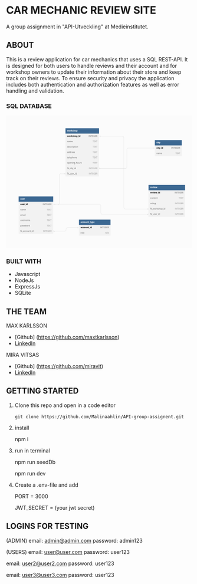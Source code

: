 # CAR MECHANIC REVIEW SITE

A group assignment in "API-Utveckling" at Medieinstitutet.

## ABOUT

This is a review application for car mechanics that uses a SQL REST-API. It is designed for both users to handle reviews and their account and for workshop owners to update their information about their store and keep track on their reviews. To ensure security and privacy the application includes both authentication and authorization features as well as error handling and validation.

### SQL DATABASE

![Database](./SQLDatabase.png)

### BUILT WITH

- Javascript
- NodeJs
- ExpressJs
- SQLite

## THE TEAM

MAX KARLSSON

- [Github] (https://github.com/maxtkarlsson)
- [LinkedIn](https://www.linkedin.com/in/max-karlsson-5307b1a3/)

MIRA VITSAS

- [Github] (https://github.com/miravit)
- [LinkedIn](https://www.linkedin.com/in/miravitsas/)

## GETTING STARTED

1.  Clone this repo and open in a code editor

        git clone https://github.com/Malinaahlin/API-group-assignent.git

2.  install

    npm i

3.  run in terminal

    npm run seedDb

    npm run dev

4.  Create a .env-file and add

    PORT = 3000

    JWT_SECRET = (your jwt secret)

## LOGINS FOR TESTING

(ADMIN)
email: admin@admin.com
password: admin123

(USERS)
email: user@user.com
password: user123

email: user2@user2.com
password: user123

email: user3@user3.com
password: user123
